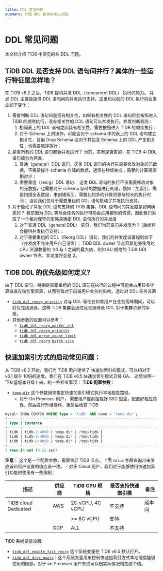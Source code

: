 ```yaml
---
title: DDL 常见问题
summary: 介绍 DDL 相关的常见问题。
---
```


# DDL 常见问题

本文档介绍 TiDB 中常见的些 DDL 问题。

## TiDB DDL 是否支持 DDL 语句间并行？具体的一些运行特征是怎样地？

在 TiDB v6.2 之后，TiDB 提供并发 DDL（concurrent DDL） 执行的能力。 并发 DDL 主要是提供 DDL 语句间的并发执行支持。这里和以前的 DDL 执行将会发生如下变化：

1. 需要判断 DDL 语句间是否有相关性，如果有相关性的 DDL 语句将会按照进入 TiDB 的顺序执行，没有相关性的 DDL 语句可以并发执行。并发判断规则：
   1. 相同表上的 DDL 语句之间具有相关性，需要按照进入 TiDB 的顺序执行；
   2. 对于 Schema 上的操作，可能会对于 schema 中的表上的 DDL 语句建立相关性，目前 Drop Schema 会对于其包含 Schema 上的 DDL 产生相关性；也需要顺序执行；
2. 是否所有的 DDL 语句都会并发执行？
   当前，答案是否定的，在 TiDB 中 DDL 语句被分为两类，
   1. 普通（general）DDL 语句，这类 DDL 语句的执行只需要修改对象的元数据，不需要操作 schema 存储的数据，通常在秒级完成；需要的计算资源相对少；
   2. 需要重组（reorg）DDL 语句， 这类 DDL 语句的执行不仅需要修改对象的元数据，也需要对于 schema 存储的数据进行处理，例如：加索引，需要扫描全表数据，来创建索引，需要比较多的计算资源与较长的执行时间；
   当前我们仅对于需要重组的 DDL 语句启动了并发执行支持。
3. 对于启动了并发 DDL 语句支持的 TiDB 集群，DDL 语句间的并发度是如何确定的？
   目前因为 DDL 等后台任务的执行可能会占用相当的资源，因此我们采取了一个相对保守的策略来确定 DDL 语句执行的并发度
   1. 对于普通 DDL（general DDL） 语句，我们当前语句并发度为 1（后续将会提供并发执行支持）；
   2. 对于需要重组的 DDL（Reorg DDL）语句，我们的并发度设置规则如下（并发度不允许用户自己设置）： 
   TiDB DDL owner 节点容器能够使用的 CPU 资源数量的 1/4 与 1 之间的最大值，例如 8C 规格的 TiDB DDL owner 节点，并发度将会是 2。

## TiDB DDL 的优先级如何定义?
   由于 DDL 语句，特别是需要重组的 DDL 语句在执行的过程中可能会占用较多计算或者存储引擎资源，从而导致对于前端用户业务的影响。通过对 DDL 任务设置 
   - [`tidb_ddl_reorg_priority`](/system-variables.md#tidb_ddl_reorg_priority)
   对与 DDL 等任务如果用户在业务高峰期间，可以将优先级调低，这样 TiDB 集群会通过优先级降低 DDL 对于集群资源的争抢。
   - 其他参数的设置可以参考：
     - [`tidb_ddl_reorg_worker_cnt`](/system-variables.md#tidb_ddl_reorg_worker_cnt)
     - [`tidb_ddl_reorg_priority`](/system-variables.md#tidb_ddl_reorg_priority)
     - [`tidb_ddl_error_count_limit`](/system-variables.md#tidb_ddl_error_count_limit)
     - [`tidb_ddl_reorg_batch_size`](/system-variables.md#tidb_ddl_reorg_batch_size)

## 快速加索引方式的启动常见问题：
   从 TiDB v6.3 开始，我们为 TiDB 用户提供了 快速加索引的模式，可以相对于 v6.1 提升 10倍的速度。我们在 TiDB v6.5 快速加索引模式已经 GA。
   这里说明一下从低版本升级上来，的一些检查事项：
   **TiDB 配置参数**：
   - [`temp-dir`](/tidb-configuration-file#temp-dir-new-in-v630) 这个参数用来指定快速加索引模式执行本地磁盘路径。
     - 对于 On Premises 用户， 需要用户提前挂载好 SSD 磁盘，配置好相应路径，然后进行升级操作，重启后检查 TiDB
   ```sql
mysql> SHOW CONFIG WHERE type = 'tidb' AND name = 'temp-dir';
+------+---------------------------------------------------------------------------------------------+----------+-----------+
| Type | Instance                                                                                    | Name     | Value     |
+------+---------------------------------------------------------------------------------------------+----------+-----------+
| tidb | tidb-2:4000 | temp-dir | /tmp/tidb |
| tidb | tidb-1:4000 | temp-dir | /tmp/tidb |
| tidb | tidb-0:4000 | temp-dir | /tmp/tidb |
+------+---------------------------------------------------------------------------------------------+----------+-----------+
3 rows in set (0.52 sec)
```
   **注意：** 这个是一个配置参数，需要重启 TiDB 节点，上面 `Value` 字段查询出来值应该和用户设置的值应该一致。
    - 对于 Cloud 用户，我们对于能够使用快速加索引功能的使用有一些限制：

| 描述                    | 供应商 | TiDB CPU 规格      | 是否支持快速索引模 | 备注   |
|-----------------------|-----|------------------|------------|------|
| TiDB cloud Dedicated  | AWS | 2C vCPU, 4C vCPU | 不支持        | 成本问 |
|                       |     | \>= 8C vCPU      | 支持         |      |
|                       | GCP | ALL              | 不支持        |      |

   TiDB 系统变量设置:
   - [`tidb_ddl_enable_fast_reorg`](/system-variables.md#tidb_ddl_enable_fast_reorg-从-v630-版本开始引入)
   这个系统变量在 TiDB v6.5 默认打开。
   - [`tidb_ddl_disk_quota`](/system-variables.md#tidb_ddl_disk_quota-从-v630-版本开始引入)：这个系统变量用来控制快速加索引方式本地磁盘能够使用的限额，对于 on Premises 用户来说可以根实际情况增加这个值。
